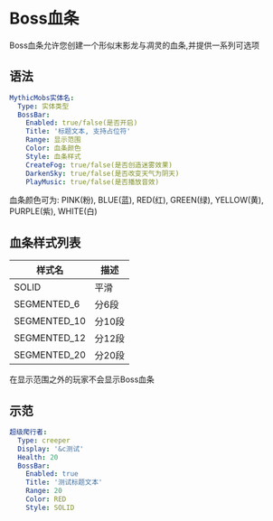 **Boss血条**
============

Boss血条允许您创建一个形似末影龙与凋灵的血条,并提供一系列可选项

**语法**
--------

```yml
MythicMobs实体名:
  Type: 实体类型
  BossBar:
    Enabled: true/false(是否开启)
    Title: '标题文本, 支持占位符'
    Range: 显示范围
    Color: 血条颜色
    Style: 血条样式
    CreateFog: true/false(是否创造迷雾效果)
    DarkenSky: true/false(是否改变天气为阴天)
    PlayMusic: true/false(是否播放音效)
```

血条颜色可为: PINK(粉), BLUE(蓝), RED(红), GREEN(绿), YELLOW(黄), PURPLE(紫), WHITE(白)

血条样式列表
-----------

| 样式名 | 描述 |
| - | - |
| SOLID | 平滑 |
| SEGMENTED_6 | 分6段 |
| SEGMENTED_10 | 分10段|
| SEGMENTED_12 | 分12段 |
| SEGMENTED_20 | 分20段 |

在显示范围之外的玩家不会显示Boss血条

**示范**
---------

```yml
超级爬行者:
  Type: creeper
  Display: '&c测试'
  Health: 20
  BossBar:
    Enabled: true
    Title: '测试标题文本'
    Range: 20
    Color: RED
    Style: SOLID
```